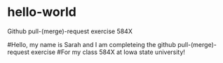 # hello-world
Github pull-(merge)-request exercise 584X

#Hello, my name is Sarah and I am completeing the github pull-(merge)-request exercise
#For my class 584X at Iowa state university!
